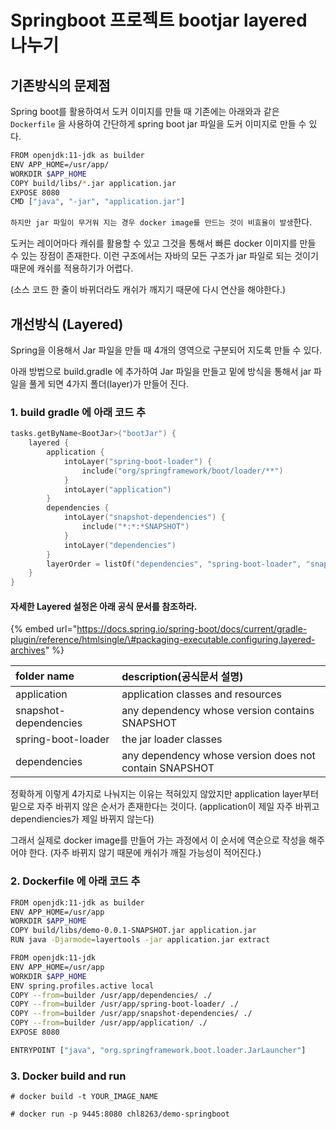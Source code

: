 # Springboot 프로젝트 bootjar layered 나누기

## 기존방식의 문제점

Spring boot를 활용하여서 도커 이미지를 만들 때 기존에는 아래와과 같은 `Dockerfile` 을 사용하여 간단하게 spring boot jar 파일을 도커 이미지로 만들 수 있다.

```bash
FROM openjdk:11-jdk as builder
ENV	APP_HOME=/usr/app/
WORKDIR $APP_HOME
COPY build/libs/*.jar application.jar
EXPOSE 8080
CMD ["java", "-jar", "application.jar"]
```

`하지만 jar 파일이 무거워 지는 경우 docker image를 만드는 것이 비효율이 발생`한다. 

도커는 레이어마다 캐쉬를 활용할 수 있고 그것을 통해서 빠른 docker 이미지를 만들 수 있는 장점이 존재한다. 이런 구조에서는 자바의 모든 구조가 jar 파일로 되는 것이기 때문에 캐쉬를 적용하기가 어렵다. 

\(소스 코드 한 줄이 바뀌더라도 캐쉬가 깨지기 때문에 다시 연산을 해야한다.\)

## 개선방식 \(Layered\)

 Spring을 이용해서 Jar 파일을 만들 때 4개의 영역으로 구분되어 지도록 만들 수 있다.

아래 방법으로 build.gradle 에 추가하여 Jar 파일을 만들고 밑에 방식을 통해서 jar 파일을 풀게 되면 4가지 폴더\(layer\)가 만들어 진다.

### 1. build gradle 에 아래 코드 추

```kotlin
tasks.getByName<BootJar>("bootJar") {
	layered {
		application {
			intoLayer("spring-boot-loader") {
				include("org/springframework/boot/loader/**")
			}
			intoLayer("application")
		}
		dependencies {
			intoLayer("snapshot-dependencies") {
				include("*:*:*SNAPSHOT")
			}
			intoLayer("dependencies")
		}
		layerOrder = listOf("dependencies", "spring-boot-loader", "snapshot-dependencies", "application")
	}
}
```

#### 자세한 Layered 설정은 아래 공식 문서를 참조하라.

{% embed url="https://docs.spring.io/spring-boot/docs/current/gradle-plugin/reference/htmlsingle/\#packaging-executable.configuring.layered-archives" %}



| folder name | description\(공식문서 설명\) |
| :--- | :--- |
| application | application classes and resources |
| snapshot-dependencies | any dependency whose version contains SNAPSHOT |
| spring-boot-loader | the jar loader classes |
| dependencies | any dependency whose version does not contain SNAPSHOT |

정확하게 이렇게 4가지로 나눠지는 이유는 적혀있지 않았지만 application layer부터 밑으로 자주 바뀌지 않은 순서가 존재한다는 것이다. \(application이 제일 자주 바뀌고 dependiencies가 제일 바뀌지 않는다\)

그래서 실제로 docker image를 만들어 가는 과정에서 이 순서에 역순으로 작성을 해주어야 한다. \(자주 바뀌지 않기 때문에 캐쉬가 깨질 가능성이 적어진다.\)

### 2. Dockerfile 에 아래 코드 추

```bash
FROM openjdk:11-jdk as builder
ENV APP_HOME=/usr/app
WORKDIR $APP_HOME
COPY build/libs/demo-0.0.1-SNAPSHOT.jar application.jar
RUN java -Djarmode=layertools -jar application.jar extract

FROM openjdk:11-jdk
ENV APP_HOME=/usr/app
WORKDIR $APP_HOME
ENV spring.profiles.active local
COPY --from=builder /usr/app/dependencies/ ./
COPY --from=builder /usr/app/spring-boot-loader/ ./
COPY --from=builder /usr/app/snapshot-dependencies/ ./
COPY --from=builder /usr/app/application/ ./
EXPOSE 8080

ENTRYPOINT ["java", "org.springframework.boot.loader.JarLauncher"]
```

### 3. Docker build and run

```text
# docker build -t YOUR_IMAGE_NAME

# docker run -p 9445:8080 chl8263/demo-springboot
```

